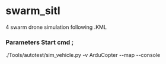 # swarm_sitl
4 swarm drone simulation following .KML

### Parameters Start cmd ;
./Tools/autotest/sim_vehicle.py -v ArduCopter --map --console
